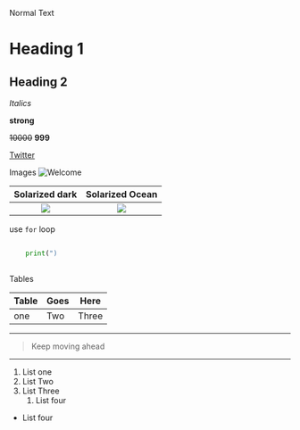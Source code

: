 Normal Text

# Heading 1
## Heading 2

_Italics_

**strong**

~~10000~~ **999**


[Twitter](https://twitter.com/Shivesh_1 "Twitter_profile")

Images
![Welcome]()

Solarized dark             |  Solarized Ocean
:-------------------------:|:-------------------------:
![](https://cloud-5pg8raikb.vercel.app/0screenshot_2020-12-23_at_10.38.39.png) |  ![](https://cloud-5pg8raikb.vercel.app/1screenshot_2020-12-23_at_11.13.43.png)

use `for` loop

```Python

    print(")
    

```
Tables

|Table|Goes|Here|
|---|----|---|
|one|Two|Three|

---
>Keep moving ahead
---

1. List one
2. List Two
3. List Three
    1. List four
- List four






